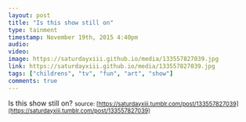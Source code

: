 ```yaml
---
layout: post
title: "Is this show still on"
type: tainment
timestamp: November 19th, 2015 4:40pm
audio: 
video: 
image: https://saturdayxiii.github.io/media/133557827039.jpg
link: https://saturdayxiii.github.io/media/133557827039.jpg
tags: ["childrens", "tv", "fun", "art", "show"]
comments: true
---
```

Is this show still on?
<small>source: [https://saturdayxiii.tumblr.com/post/133557827039](https://saturdayxiii.tumblr.com/post/133557827039)</small>